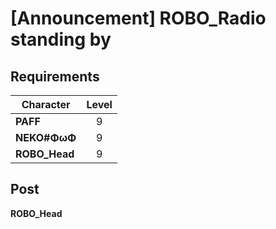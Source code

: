 # [Announcement] ROBO\_Radio standing by
## Requirements
|  Character  |Level|
|-------------|:---:|
|**PAFF**     |  9  |
|**NEKO#ΦωΦ** |  9  |
|**ROBO_Head**|  9  |

## Post
**ROBO_Head**<br>

